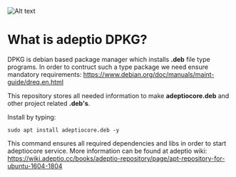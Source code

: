 ![Alt text](https://explorer.adeptio.cc/images/adeptio.png)

# What is adeptio DPKG?
DPKG is debian based package manager which installs **.deb** file type programs. In order to contruct such a type package we need ensure mandatory requirements: https://www.debian.org/doc/manuals/maint-guide/dreq.en.html

This repository stores all needed information to make **adeptiocore.deb** and other project related **.deb's**.

Install by typing:

    sudo apt install adeptiocore.deb -y
    
This command ensures all required dependencies and libs in order to start adeptiocore service. More information can be found at adeptio wiki: https://wiki.adeptio.cc/books/adeptio-repository/page/apt-repository-for-ubuntu-1604-1804
